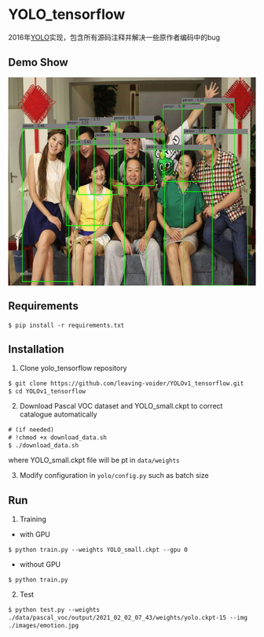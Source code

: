 # YOLO_tensorflow
2016年[YOLO](https://www.cv-foundation.org/openaccess/content_cvpr_2016/papers/Redmon_You_Only_Look_CVPR_2016_paper.pdf)实现，包含所有源码注释并解决一些原作者编码中的bug

## Demo Show
<img src="https://github.com/leaving-voider/YOLOv1_tensorflow/blob/main/test/detected.jfif" width = "640" height = "423" alt="" align=center />

## Requirements
```Shell
$ pip install -r requirements.txt
```

## Installation
1. Clone yolo_tensorflow repository
```Shell
$ git clone https://github.com/leaving-voider/YOLOv1_tensorflow.git
$ cd YOLOv1_tensorflow
```

2. Download Pascal VOC dataset and YOLO_small.ckpt to correct catalogue automatically
```Shell
# (if needed)
# !chmod +x download_data.sh
$ ./download_data.sh
```
where YOLO_small.ckpt file will be pt in `data/weights`

3. Modify configuration in `yolo/config.py` such as batch size

## Run
1. Training
- with GPU
```Shell
$ python train.py --weights YOLO_small.ckpt --gpu 0
```
- without GPU
```Shell
$ python train.py
```

2. Test
```Shell
$ python test.py --weights ./data/pascal_voc/output/2021_02_02_07_43/weights/yolo.ckpt-15 --img ./images/emotion.jpg
```
